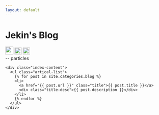 ```yaml
---
layout: default
---
```


<body>
  <div class="index-wrapper">
    <div class="aside">
      <div class="info-card">
        <h1>Jekin's Blog</h1>
        <a href="http://weibo.com/2360710600/" target="_blank"><img src="http://www.weibo.com/favicon.ico" alt="" width="25"/></a>
        <a href="http://github.com/Jekin6/" target="_blank"><img src="http://github.com/favicon.ico" alt="" width="22"/></a>
        <a href="http://instagram.com/jekin6/" target="_blank"><img src="http://d36xtkk24g8jdx.cloudfront.net/bluebar/00c6602/images/ico/favicon.ico" alt="" width="22"/></a>
      </div>
      <div id="particles-js"></div>
      <div class="count-particles">
        <span class="js-count-particles">--</span> particles
      </div>
      <script src="http://cdn.jsdelivr.net/particles.js/2.0.0/particles.min.js"></script>
      <script src="https://threejs.org/examples/js/libs/stats.min.js"></script>
   <script>
   /* ---- particles.js config ---- */
   
   particlesJS("particles-js", {
     "particles": {
       "number": {
         "value": 380,
         "density": {
           "enable": true,
           "value_area": 800
         }
       },
       "color": {
         "value": "#ffffff"
       },
       "shape": {
         "type": "circle",
         "stroke": {
           "width": 0,
           "color": "#000000"
         },
         "polygon": {
           "nb_sides": 5
         },
         "image": {
           "src": "img/github.svg",
           "width": 100,
           "height": 100
         }
       },
       "opacity": {
         "value": 0.5,
         "random": false,
         "anim": {
           "enable": false,
           "speed": 1,
           "opacity_min": 0.1,
           "sync": false
         }
       },
       "size": {
         "value": 3,
         "random": true,
         "anim": {
           "enable": false,
           "speed": 40,
           "size_min": 0.1,
           "sync": false
         }
       },
       "line_linked": {
         "enable": true,
         "distance": 150,
         "color": "#ffffff",
         "opacity": 0.4,
         "width": 1
       },
       "move": {
         "enable": true,
         "speed": 6,
         "direction": "none",
         "random": false,
         "straight": false,
         "out_mode": "out",
         "bounce": false,
         "attract": {
           "enable": false,
           "rotateX": 600,
           "rotateY": 1200
         }
       }
     },
     "interactivity": {
       "detect_on": "canvas",
       "events": {
         "onhover": {
           "enable": true,
           "mode": "grab"
         },
         "onclick": {
           "enable": true,
           "mode": "push"
         },
         "resize": true
       },
       "modes": {
         "grab": {
           "distance": 140,
           "line_linked": {
             "opacity": 1
           }
         },
         "bubble": {
           "distance": 400,
           "size": 40,
           "duration": 2,
           "opacity": 8,
           "speed": 3
         },
         "repulse": {
           "distance": 200,
           "duration": 0.4
         },
         "push": {
           "particles_nb": 4
         },
         "remove": {
           "particles_nb": 2
         }
       }
     },
     "retina_detect": true
   });
   
   
   /* ---- stats.js config ---- */
   
   var count_particles, stats, update;
   stats = new Stats;
   stats.setMode(0);
   stats.domElement.style.position = 'absolute';
   stats.domElement.style.left = '0px';
   stats.domElement.style.top = '0px';
   document.body.appendChild(stats.domElement);
   count_particles = document.querySelector('.js-count-particles');
   update = function() {
     stats.begin();
     stats.end();
     if (window.pJSDom[0].pJS.particles && window.pJSDom[0].pJS.particles.array) {
       count_particles.innerText = window.pJSDom[0].pJS.particles.array.length;
     }
     requestAnimationFrame(update);
   };
   requestAnimationFrame(update);
   </script>
    </div>

    <div class="index-content">
      <ul class="artical-list">
        {% for post in site.categories.blog %}
        <li>
          <a href="{{ post.url }}" class="title">{{ post.title }}</a>
          <div class="title-desc">{{ post.description }}</div>
        </li>
        {% endfor %}
      </ul>
    </div>
  </div>
  
</body>
